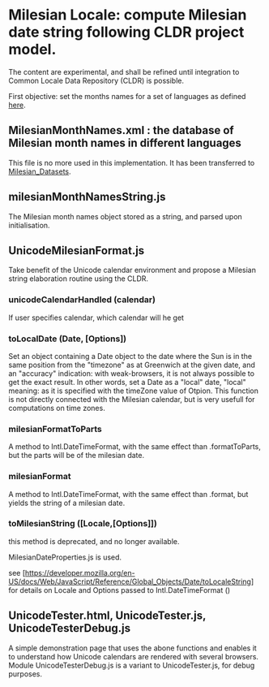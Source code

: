 # Milesian Locale: compute Milesian date string following CLDR project model.
The content are experimental, and shall be refined until integration to Common Locale Data Repository (CLDR) is possible.

First objective: set the months names for a set of languages as defined [here](http://www.calendriermilesien.org/mois.html).
## MilesianMonthNames.xml : the database of Milesian month names in different languages
This file is no more used in this implementation. It has been transferred to [Milesian_Datasets](https://github.com/Louis-Aime/Milesian_datasets).
## milesianMonthNamesString.js 
The Milesian month names object stored as a string, and parsed upon initialisation.
## UnicodeMilesianFormat.js
Take benefit of the Unicode calendar environment and propose a Milesian string elaboration routine using the CLDR.
### unicodeCalendarHandled (calendar)
If user specifies calendar, which calendar will he get
### toLocalDate (Date, [Options])
Set an object containing a Date object to the date where the Sun is in the same position from the "timezone" as at Greenwich
at the given date, and an "accuracy" indication: with weak-browsers, it is not always possible to get the exact result. 
In other words, set a Date as a "local" date, "local" meaning: as it is specified with the timeZone value of Otpion.
This function is not directly connected with the Milesian calendar, but is very usefull for computations on time zones.
### milesianFormatToParts
A method to Intl.DateTimeFormat, with the same effect than .formatToParts, but the parts will be of the milesian date.
### milesianFormat
A method to Intl.DateTimeFormat, with the same effect than .format, but yields the string of a milesian date.
### toMilesianString ([Locale,[Options]])
this method is deprecated, and no longer available.

MilesianDateProperties.js is used.

see [https://developer.mozilla.org/en-US/docs/Web/JavaScript/Reference/Global_Objects/Date/toLocaleString] 
for details on Locale and Options passed to Intl.DateTimeFormat ()

## UnicodeTester.html, UnicodeTester.js, UnicodeTesterDebug.js
A simple demonstration page that uses the abone functions and enables it to understand how Unicode calendars 
are rendered with several browsers.
Module UnicodeTesterDebug.js is a variant to UnicodeTester.js, for debug purposes.

